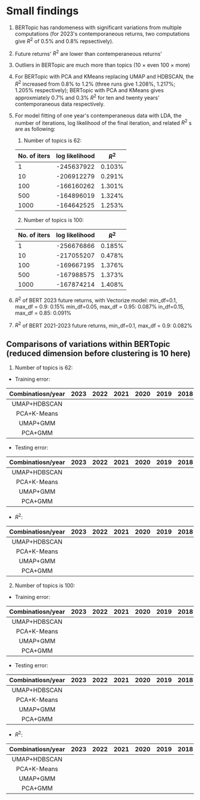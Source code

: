 # Small findings 
1. BERTopic has randomeness with significant variations from multiple computations (for 2023's contemporaneous returns, two computations give $R^2$ of 0.5% and 0.8% repsectively).
2. Future returns' $R^2$ are lower than contemperaneous returns'
3. Outliers in BERTopic are much more than topics (10 $\times$  even 100 $\times$  more) 
4. For BERTopic with PCA and KMeans replacing UMAP and HDBSCAN, the $R^2$ increased from 0.8% to 1.2% (three runs give 1.208%, 1.217%; 1.205% respectively); BERTopic with PCA and KMeans gives approxmiately 0.7% and 0.3% $R^2$ for ten and twenty years' contemporaneous data respectively.
5. For model fitting of one year's contemperaneous data with LDA, the number of iterations, log likelihood of the final iteration, and related $R^2$ s are as following:

   1. Number of topics is 62:

   |No. of iters | log likelihood | $R^2$|
   |------------|----------------|-------|
   | 1 |-245637922| 0.103%|
   | 10| -206912279|0.291%|
   | 100| -166160262|1.301%|
   | 500| -164896019|1.324%|
   | 1000| -164642525|1.253%|
   
   2. Number of topics is 100:
      
   |No. of iters | log likelihood | $R^2$|
   |------------|----------------|-------|
   | 1 |-256676866|0.185%|
   | 10|-217055207|0.478%|
   | 100|-169667195|1.376%|
   | 500|-167988575|1.373%|
   | 1000|-167874214|1.408%|
   
7. $R^2$ of BERT 2023 future returns, with Vectorize model: 
   min_df=0.1, max_df = 0.9: 0.15%
   min_df=0.05, max_df = 0.95: 0.087%
   in_df=0.15, max_df = 0.85: 0.091%
8. $R^2$ of BERT 2021-2023 future returns, min_df=0.1, max_df = 0.9: 0.082%

## Comparisons of variations within BERTopic (reduced dimension before clustering is 10 here)
   1. Number of topics is 62:
   * Training error:

   |Combinatiosn/year|2023|2022|2021|2020|2019|2018|2017|2016|2015|2014|
   |:-----------------:|:----|:----|:----|:----|:----|:----|:----|:----|:----|:----|
   |UMAP+HDBSCAN||||
   |PCA+K-Means| ||
   |UMAP+GMM|||
   |PCA+GMM|||
   
   * Testing error:

   |Combinatiosn/year|2023|2022|2021|2020|2019|2018|2017|2016|2015|2014|
   |:-----------------:|:----|:----|:----|:----|:----|:----|:----|:----|:----|:----|
   |UMAP+HDBSCAN||||
   |PCA+K-Means| ||
   |UMAP+GMM|||
   |PCA+GMM|||

   * $R^2$:

   |Combinatiosn/year|2023|2022|2021|2020|2019|2018|2017|2016|2015|2014|
   |:-----------------:|:----|:----|:----|:----|:----|:----|:----|:----|:----|:----|
   |UMAP+HDBSCAN||||
   |PCA+K-Means| ||
   |UMAP+GMM|||
   |PCA+GMM|||
   
   2. Number of topics is 100:

   * Training error:
   
   |Combinatiosn/year|2023|2022|2021|2020|2019|2018|2017|2016|2015|2014|
   |:-----------------:|:----|:----|:----|:----|:----|:----|:----|:----|:----|:----|
   |UMAP+HDBSCAN||||
   |PCA+K-Means| ||
   |UMAP+GMM|||
   |PCA+GMM|||

   * Testing error:
   
   |Combinatiosn/year|2023|2022|2021|2020|2019|2018|2017|2016|2015|2014|
   |:-----------------:|:----|:----|:----|:----|:----|:----|:----|:----|:----|:----|
   |UMAP+HDBSCAN||||
   |PCA+K-Means| ||
   |UMAP+GMM|||
   |PCA+GMM|||
   
   * $R^2$:

   |Combinatiosn/year|2023|2022|2021|2020|2019|2018|2017|2016|2015|2014|
   |:-----------------:|:----|:----|:----|:----|:----|:----|:----|:----|:----|:----|
   |UMAP+HDBSCAN||||
   |PCA+K-Means| ||
   |UMAP+GMM|||
   |PCA+GMM|||
   

